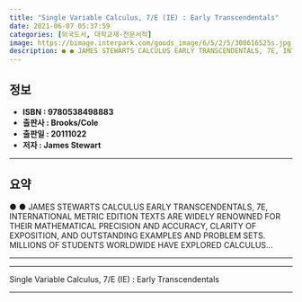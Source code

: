 ```yaml
---
title: "Single Variable Calculus, 7/E (IE) : Early Transcendentals"
date: 2021-06-07 05:37:59
categories: [외국도서, 대학교재-전문서적]
image: https://bimage.interpark.com/goods_image/6/5/2/5/308616525s.jpg
description: ● ● JAMES STEWARTS CALCULUS EARLY TRANSCENDENTALS, 7E, INTERNATIONAL METRIC EDITION TEXTS ARE WIDELY RENOWNED FOR THEIR MATHEMATICAL PRECISION AND ACCURACY, C
---
```


## **정보**

- **ISBN : 9780538498883**
- **출판사 : Brooks/Cole**
- **출판일 : 20111022**
- **저자 : James Stewart**

------



## **요약**

●  ●  JAMES STEWARTS CALCULUS EARLY TRANSCENDENTALS, 7E, INTERNATIONAL METRIC EDITION TEXTS ARE WIDELY RENOWNED FOR THEIR MATHEMATICAL PRECISION AND ACCURACY, CLARITY OF EXPOSITION, AND OUTSTANDING EXAMPLES AND PROBLEM SETS. MILLIONS OF STUDENTS WORLDWIDE HAVE EXPLORED CALCULUS... 

------



------


Single Variable Calculus, 7/E (IE) : Early Transcendentals 

------


